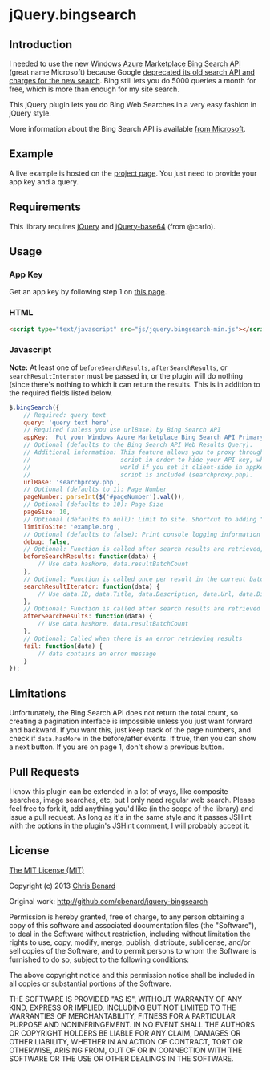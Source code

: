 jQuery.bingsearch
=================

Introduction
------------

I needed to use the new [Windows Azure Marketplace Bing Search API][1] (great
name Microsoft) because Google [deprecated its old search API and charges for
the new search][5]. Bing still lets you do 5000 queries a month for free, which
is more than enough for my site search.

This jQuery plugin lets you do Bing Web Searches in a very easy fashion in
jQuery style.

More information about the Bing Search API is available [from Microsoft](http://www.bing.com/developers/s/APIBasics.html).

[1]: <http://datamarket.azure.com/dataset/bing/search>

[5]: <http://stackoverflow.com/questions/6405942/google-search-api-site-limit>

Example
-------

A live example is hosted on the [project page](http://cbenard.github.io/jquery-bingsearch/).
You just need to provide your app key and a query.

Requirements
------------

This library requires [jQuery][7] and [jQuery-base64][6] (from @carlo).

[6]: <https://github.com/carlo/jquery-base64>

[7]: <http://jquery.com/>

Usage
-----

### App Key

Get an app key by following step 1 on [this page][8].

[8]: <http://blog.jongallant.com/2012/07/bing-search-api-azure-csharp.html>

### HTML

```html
<script type="text/javascript" src="js/jquery.bingsearch-min.js"></script>
```

### Javascript

**Note:** At least one of `beforeSearchResults`, `afterSearchResults`, or `searchResultInterator`
must be passed in, or the plugin will do nothing (since there's nothing to which it can return
the results. This is in addition to the required fields listed below.

```js
$.bingSearch({
	// Required: query text
	query: 'query text here',
	// Required (unless you use urlBase) by Bing Search API
	appKey: 'Put your Windows Azure Marketplace Bing Search API Primary Account Key here'
	// Optional (defaults to the Bing Search API Web Results Query).
	// Additional information: This feature allows you to proxy through a server-side
	//                         script in order to hide your API key, which is exposed to the
	//                         world if you set it client-side in appKey. An example PHP
	//                         script is included (searchproxy.php).
	urlBase: 'searchproxy.php',
	// Optional (defaults to 1): Page Number
	pageNumber: parseInt($('#pageNumber').val()),
	// Optional (defaults to 10): Page Size
	pageSize: 10,
	// Optional (defaults to null): Limit to site. Shortcut to adding "site:example.org " to query
	limitToSite: 'example.org',
	// Optional (defaults to false): Print console logging information about search results
	debug: false,
	// Optional: Function is called after search results are retrieved, but before the interator is called
	beforeSearchResults: function(data) {
		// Use data.hasMore, data.resultBatchCount
	},
	// Optional: Function is called once per result in the current batch
	searchResultIterator: function(data) {
		// Use data.ID, data.Title, data.Description, data.Url, data.DisplayUrl, data.Metadata.Type (check for undefined)
	},
	// Optional: Function is called after search results are retrieved and after all instances of the interator are called
	afterSearchResults: function(data) {
		// Use data.hasMore, data.resultBatchCount
	},
	// Optional: Called when there is an error retrieving results
	fail: function(data) {
		// data contains an error message
	}
});
```

Limitations
-----------

Unfortunately, the Bing Search API does not return the total count, so creating
a pagination interface is impossible unless you just want forward and backward.
If you want this, just keep track of the page numbers, and check if
`data.hasMore` in the before/after events. If true, then you can show a next
button. If you are on page 1, don't show a previous button.

Pull Requests
-------------

I know this plugin can be extended in a lot of ways, like composite searches,
image searches, etc, but I only need regular web search. Please feel free to
fork it, add anything you'd like (in the scope of the library) and issue a pull
request. As long as it's in the same style and it passes JSHint with the options
in the plugin's JSHint comment, I will probably accept it.

<a id="license"></a>License
-------

[The MIT License (MIT)][2]

[2]: <http://opensource.org/licenses/MIT>

Copyright (c) 2013 [Chris Benard][3]

[3]: <http://chrisbenard.net>

Original work: http://github.com/cbenard/jquery-bingsearch

Permission is hereby granted, free of charge, to any person obtaining a copy of
this software and associated documentation files (the "Software"), to deal in
the Software without restriction, including without limitation the rights to
use, copy, modify, merge, publish, distribute, sublicense, and/or sell copies of
the Software, and to permit persons to whom the Software is furnished to do so,
subject to the following conditions:

The above copyright notice and this permission notice shall be included in all
copies or substantial portions of the Software.

THE SOFTWARE IS PROVIDED "AS IS", WITHOUT WARRANTY OF ANY KIND, EXPRESS OR
IMPLIED, INCLUDING BUT NOT LIMITED TO THE WARRANTIES OF MERCHANTABILITY, FITNESS
FOR A PARTICULAR PURPOSE AND NONINFRINGEMENT. IN NO EVENT SHALL THE AUTHORS OR
COPYRIGHT HOLDERS BE LIABLE FOR ANY CLAIM, DAMAGES OR OTHER LIABILITY, WHETHER
IN AN ACTION OF CONTRACT, TORT OR OTHERWISE, ARISING FROM, OUT OF OR IN
CONNECTION WITH THE SOFTWARE OR THE USE OR OTHER DEALINGS IN THE SOFTWARE.

